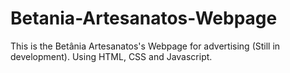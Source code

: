 # Betania-Artesanatos-Webpage
This is the Betânia Artesanatos's Webpage for advertising (Still in development). Using HTML, CSS and Javascript.

